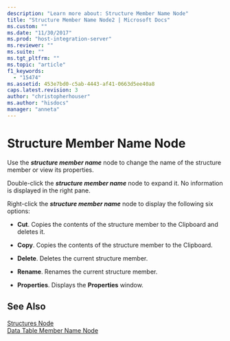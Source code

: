 ```yaml
---
description: "Learn more about: Structure Member Name Node"
title: "Structure Member Name Node2 | Microsoft Docs"
ms.custom: ""
ms.date: "11/30/2017"
ms.prod: "host-integration-server"
ms.reviewer: ""
ms.suite: ""
ms.tgt_pltfrm: ""
ms.topic: "article"
f1_keywords: 
  - "15474"
ms.assetid: 453e7bd0-c5ab-4443-af41-0663d5ee40a8
caps.latest.revision: 3
author: "christopherhouser"
ms.author: "hisdocs"
manager: "anneta"
---
```

# Structure Member Name Node
Use the ***structure member name*** node to change the name of the structure member or view its properties.  
  
 Double-click the ***structure member name*** node to expand it. No information is displayed in the right pane.  
  
 Right-click the ***structure member name*** node to display the following six options:  
  
-   **Cut**. Copies the contents of the structure member to the Clipboard and deletes it.  
  
-   **Copy**. Copies the contents of the structure member to the Clipboard.  
  
-   **Delete**. Deletes the current structure member.  
  
-   **Rename**. Renames the current structure member.  
  
-   **Properties**. Displays the **Properties** window.  
  
## See Also  
 [Structures Node](../core/structures-node1.md)   
 [Data Table Member Name Node](../core/data-table-member-name-node1.md)
